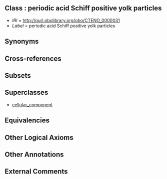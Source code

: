 
## Class : periodic acid Schiff positive yolk particles

 * *IRI* = http://purl.obolibrary.org/obo/CTENO_0000031
 * *Label* = periodic acid Schiff positive yolk particles

## Synonyms


## Cross-references


## Subsets


## Superclasses

 * [cellular_component](../../GO/75/GO_0005575.md)

## Equivalencies


## Other Logical Axioms


## Other Annotations


## External Comments

